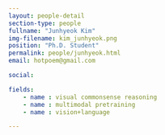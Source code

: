 ```yaml
---
layout: people-detail
section-type: people
fullname: "Junhyeok Kim"
img-filename: kim_junhyeok.png
position: "Ph.D. Student"
permalink: people/junhyeok.html
email: hotpoem@gmail.com

social:

fields:
    - name : visual commonsense reasoning
    - name : multimodal pretraining
    - name : vision+language

---
```

